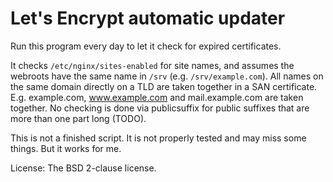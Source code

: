 # Let's Encrypt automatic updater

Run this program every day to let it check for expired certificates.

It checks `/etc/nginx/sites-enabled` for site names, and assumes the webroots
have the same name in `/srv` (e.g. `/srv/example.com`). All names on the same
domain directly on a TLD are taken together in a SAN certificate. E.g.
example.com, www.example.com and mail.example.com are taken together. No
checking is done via publicsuffix for public suffixes that are more than one
part long (TODO).

This is not a finished script. It is not properly tested and may miss some
things. But it works for me.

License: The BSD 2-clause license.
